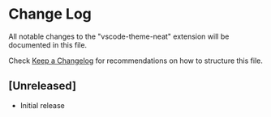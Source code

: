 # Change Log
All notable changes to the "vscode-theme-neat" extension will be documented in this file.

Check [Keep a Changelog](http://keepachangelog.com/) for recommendations on how to structure this file.

## [Unreleased]
- Initial release
